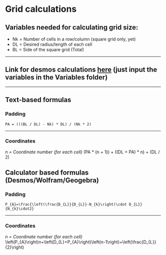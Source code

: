 # Grid calculations
## Variables needed for calculating grid size:
* Nk = Number of cells in a row/column (square grid only, yet)
* DL = Desired radius/length of each cell
* BL = Side of the square grid (Total)
---
## Link for desmos calculations [here](https://www.desmos.com/calculator/qk4fmwbszp) (just input the variables in the Variables folder)
---
## Text-based formulas
### Padding
	PA = (((BL / DL) - Nk) * DL) / (Nk * 2)
---
### Coordinates
*n = Coordinate number (for each cell)*
	(PA * (n + 1)) + ((DL + PA) * n) + (DL / 2)

## Calculator based formulas (Desmos/Wolfram/Geogebra)
### Padding
	P_{A}=\frac{\left(\frac{B_{L}}{D_{L}}-N_{k}\right)\cdot D_{L}}{N_{k}\cdot2}
---
### Coordinates
*n = Coordinate number (for each cell)*
	\left(P_{A}\right)n+\left(D_{L}+P_{A}\right)\left(n-1\right)+\left(\frac{D_{L}}{2}\right)